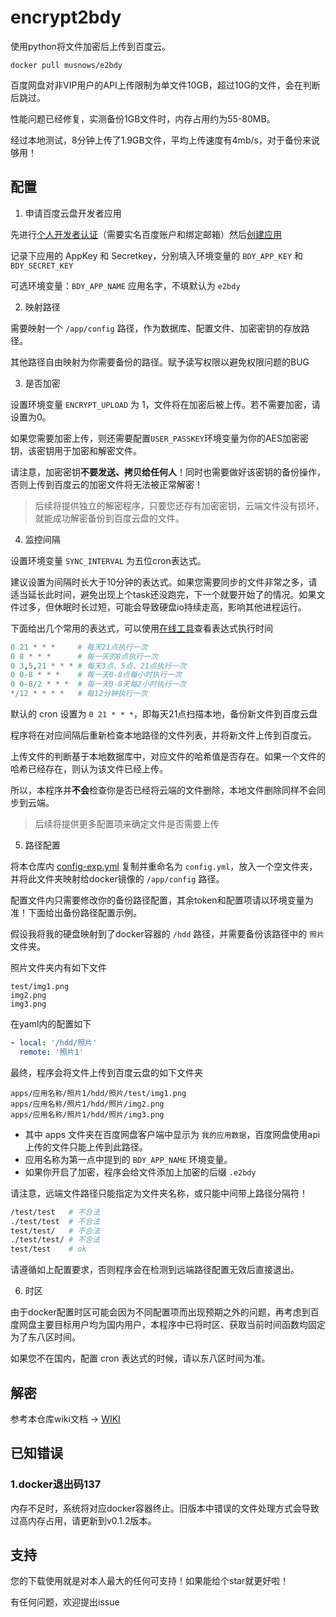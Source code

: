 # encrypt2bdy

使用python将文件加密后上传到百度云。

```
docker pull musnows/e2bdy
```

百度网盘对非VIP用户的API上传限制为单文件10GB，超过10G的文件，会在判断后跳过。

性能问题已经修复，实测备份1GB文件时，内存占用约为55-80MB。

经过本地测试，8分钟上传了1.9GB文件，平均上传速度有4mb/s，对于备份来说够用！

## 配置

1. 申请百度云盘开发者应用

先进行[个人开发者认证](https://pan.baidu.com/union/doc/ml0g2vtvb)（需要实名百度账户和绑定邮箱）然后[创建应用](https://pan.baidu.com/union/doc/fl0hhnulu)

记录下应用的 AppKey 和 Secretkey，分别填入环境变量的 `BDY_APP_KEY` 和 `BDY_SECRET_KEY`

可选环境变量：`BDY_APP_NAME` 应用名字，不填默认为 `e2bdy`

2. 映射路径

需要映射一个 `/app/config` 路径，作为数据库、配置文件、加密密钥的存放路径。

其他路径自由映射为你需要备份的路径。赋予读写权限以避免权限问题的BUG

3. 是否加密

设置环境变量 `ENCRYPT_UPLOAD` 为 1，文件将在加密后被上传。若不需要加密，请设置为0。

如果您需要加密上传，则还需要配置`USER_PASSKEY`环境变量为你的AES加密密钥，该密钥用于加密和解密文件。

请注意，加密密钥**不要发送、拷贝给任何人**！同时也需要做好该密钥的备份操作，否则上传到百度云的加密文件将无法被正常解密！

> 后续将提供独立的解密程序，只要您还存有加密密钥，云端文件没有损坏，就能成功解密备份到百度云盘的文件。

4. 监控间隔

设置环境变量 `SYNC_INTERVAL` 为五位cron表达式。

建议设置为间隔时长大于10分钟的表达式。如果您需要同步的文件非常之多，请适当延长此时间，避免出现上个task还没跑完，下一个就要开始了的情况。如果文件过多，但休眠时长过短，可能会导致硬盘io持续走高，影响其他进程运行。

下面给出几个常用的表达式，可以使用[在线工具](https://tool.lu/crontab/)查看表达式执行时间

```python
0 21 * * *     # 每天21点执行一次
0 8 * * *      # 每一天的8点执行一次
0 3,5,21 * * * # 每天3点、5点、21点执行一次
0 0-8 * * *    # 每一天0-8点每小时执行一次
0 0-8/2 * * *  # 每一天0-8天每2小时执行一次
*/12 * * * *   # 每12分钟执行一次
```

默认的 cron 设置为 `0 21 * * *`，即每天21点扫描本地，备份新文件到百度云盘

程序将在对应间隔后重新检查本地路径的文件列表，并将新文件上传到百度云。

上传文件的判断基于本地数据库中，对应文件的哈希值是否存在。如果一个文件的哈希已经存在，则认为该文件已经上传。

所以，本程序并**不会**检查你是否已经将云端的文件删除，本地文件删除同样不会同步到云端。

> 后续将提供更多配置项来确定文件是否需要上传

5. 路径配置

将本仓库内 [config-exp.yml](./config/config-exp.yml) 复制并重命名为 `config.yml`，放入一个空文件夹，并将此文件夹映射给docker镜像的 `/app/config` 路径。

配置文件内只需要修改你的备份路径配置，其余token和配置项请以环境变量为准！下面给出备份路径配置示例。

假设我将我的硬盘映射到了docker容器的 `/hdd` 路径，并需要备份该路径中的 `照片` 文件夹。

照片文件夹内有如下文件

```
test/img1.png
img2.png
img3.png
```

在yaml内的配置如下

```yaml
- local: '/hdd/照片'
  remote: '照片1'
```

最终，程序会将文件上传到百度云盘的如下文件夹

```
apps/应用名称/照片1/hdd/照片/test/img1.png
apps/应用名称/照片1/hdd/照片/img2.png
apps/应用名称/照片1/hdd/照片/img3.png
```

* 其中 apps 文件夹在百度网盘客户端中显示为 `我的应用数据`，百度网盘使用api上传的文件只能上传到此路径。
* 应用名称为第一点中提到的 `BDY_APP_NAME` 环境变量。
* 如果你开启了加密，程序会给文件添加上加密的后缀 `.e2bdy`

请注意，远端文件路径只能指定为文件夹名称，或只能中间带上路径分隔符！

```bash
/test/test   # 不合法
./test/test  # 不合法
test/test/   # 不合法
./test/test/ # 不合法
test/test    # ok
```

请遵循如上配置要求，否则程序会在检测到远端路径配置无效后直接退出。

6. 时区

由于docker配置时区可能会因为不同配置项而出现预期之外的问题，再考虑到百度网盘主要目标用户均为国内用户，本程序中已将时区、获取当前时间函数均固定为了东八区时间。

如果您不在国内，配置 cron 表达式的时候，请以东八区时间为准。

## 解密

参考本仓库wiki文档 -> [WIKI](https://github.com/musnows/encrypt2bdy/wiki)

## 已知错误

### 1.docker退出码137

内存不足时，系统将对应docker容器终止。旧版本中错误的文件处理方式会导致过高内存占用，请更新到v0.1.2版本。

## 支持

您的下载使用就是对本人最大的任何可支持！如果能给个star就更好啦！

有任何问题，欢迎提出issue
